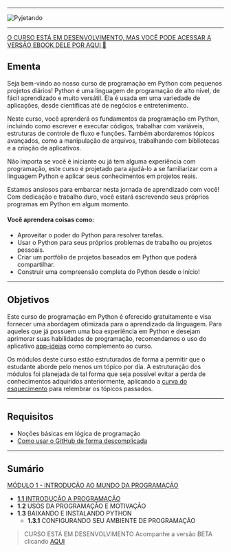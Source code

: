 <hr></hr>

![Pyjetando](https://user-images.githubusercontent.com/44483048/211707476-4f27f5f8-bc37-40ef-be9f-934c2e3fb359.jpg)

<hr></hr>

[O CURSO ESTÁ EM DESENVOLVIMENTO, MAS VOCÊ PODE ACESSAR A VERSÃO EBOOK DELE POR AQUI 🚀](https://codigoinfinito.netlify.app/)

## Ementa
Seja bem-vindo ao nosso curso de programação em Python com pequenos projetos diários! Python é uma linguagem de programação de alto nível, de fácil aprendizado e muito versátil. Ela é usada em uma variedade de aplicações, desde científicas até de negócios e entretenimento.

Neste curso, você aprenderá os fundamentos da programação em Python, incluindo como escrever e executar códigos, trabalhar com variáveis, estruturas de controle de fluxo e funções. Também abordaremos tópicos avançados, como a manipulação de arquivos, trabalhando com bibliotecas e a criação de aplicativos.

Não importa se você é iniciante ou já tem alguma experiência com programação, este curso é projetado para ajudá-lo a se familiarizar com a linguagem Python e aplicar seus conhecimentos em projetos reais.

Estamos ansiosos para embarcar nesta jornada de aprendizado com você! Com dedicação e trabalho duro, você estará escrevendo seus próprios programas em Python em algum momento.

#### Você aprendera coisas como:
- Aproveitar o poder do Python para resolver tarefas.
- Usar o Python para seus próprios problemas de trabalho ou projetos pessoais.
- Criar um portfólio de projetos baseados em Python que poderá compartilhar.
- Construir uma compreensão completa do Python desde o início!

<hr></hr>

## Objetivos

Este curso de programação em Python é oferecido gratuitamente e visa fornecer uma abordagem otimizada para o aprendizado da linguagem. Para aqueles que já possuem uma boa experiência em Python e desejam aprimorar suas habilidades de programação, recomendamos o uso do aplicativo [app-ideias](https://github.com/florinpop17/app-ideas) como complemento ao curso.<br>

Os módulos deste curso estão estruturados de forma a permitir que o estudante aborde pelo menos um tópico por dia. A estruturação dos módulos foi planejada de tal forma que seja possível evitar a perda de conhecimentos adquiridos anteriormente, aplicando a [curva do esquecimento](https://pt.wikipedia.org/wiki/Curva_do_esquecimento) para relembrar os tópicos passados.

<hr></hr>

## Requisitos
* Noções básicas em lógica de programação
* [Como usar o GitHub de forma descomplicada](https://github.com/SantoGuii/HOW-GitHub)

<hr></hr>

## Sumário
[MÓDULO 1 - INTRODUÇÃO AO MUNDO DA PROGRAMAÇÃO](MÓDULO%201)
- [**1.1** INTRODUÇÃO A PROGRAMAÇÃO](MÓDULO%201/INTRODUÇÃO%20A%20PROGRAMAÇÃO.md)
-	**1.2** USOS DA PROGRAMAÇÃO E MOTIVAÇÃO
- **1.3** BAIXANDO E INSTALANDO PYTHON
  - **1.3.1** CONFIGURANDO SEU AMBIENTE DE PROGRAMAÇÃO


> CURSO ESTÁ EM DESENVOLVIMENTO
> Acompanhe a versão BETA clicando [AQUI](https://santogui.notion.site/Pyjetando-9519505678c44b189bc4bdc3c9b3240c)
